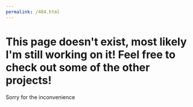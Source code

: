 ```yaml
---
permalink: /404.html
---
```

# This page doesn't exist, most likely I'm still working on it! Feel free to check out some of the other projects!

Sorry for the inconvenience
